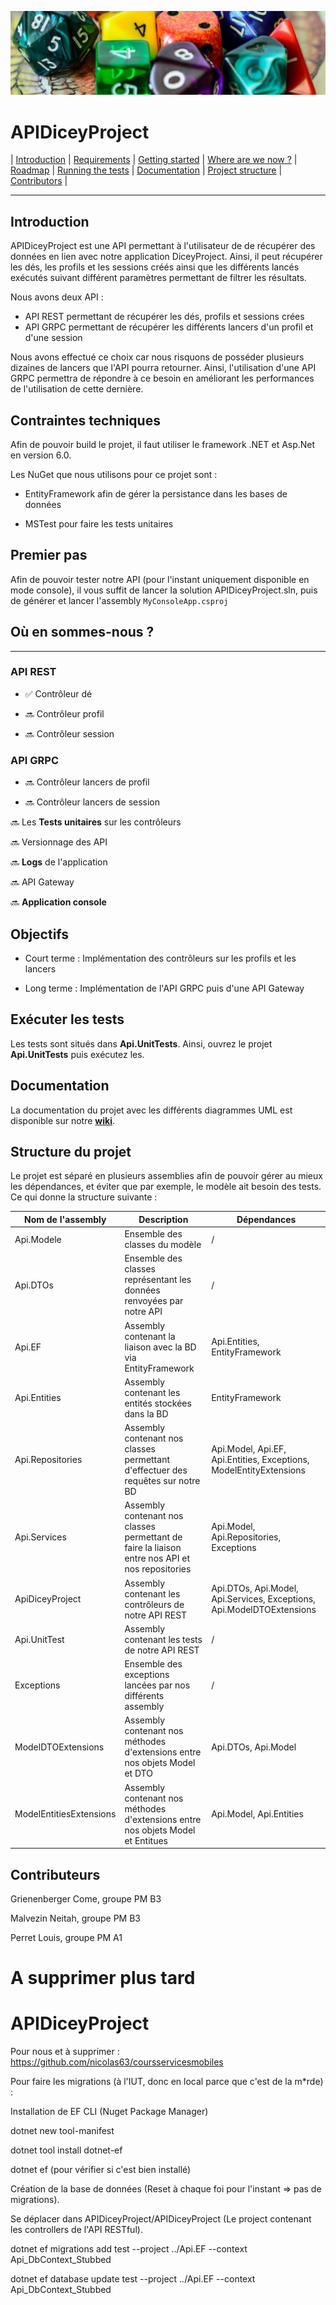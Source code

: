 ![DiceyProject Banner](./images/Banner.jpg)

# APIDiceyProject

| [Introduction](#introduction) | [Requirements](#requirements) | [Getting started](#getting-started) | [Where are we now ?](#where-are-we-now) | [Roadmap](#roadmap) | [Running the tests](#running-the-tests) | [Documentation](#documentation) | [Project structure](#project-structure) | [Contributors](#contributors) | 

---

## Introduction

APIDiceyProject est une API permettant à l'utilisateur de de récupérer des données en lien avec notre application DiceyProject. Ainsi, il peut récupérer les dés, les profils et les sessions créés ainsi que les différents lancés exécutés suivant différent paramètres permettant de filtrer les résultats.

Nous avons deux API :

- API REST permettant de récupérer les dés, profils et sessions crées
- API GRPC permettant de récupérer les différents lancers d'un profil et d'une session

Nous avons effectué ce choix car nous risquons de posséder plusieurs dizaines de lancers que l'API pourra retourner. Ainsi, l'utilisation d'une API GRPC permettra de répondre à ce besoin en améliorant les performances de l'utilisation de cette dernière.


## Contraintes techniques

Afin de pouvoir build le projet, il faut utiliser le framework .NET et Asp.Net en version 6.0.

Les NuGet que nous utilisons pour ce projet sont :

* EntityFramework afin de gérer la persistance dans les bases de données

* MSTest pour faire les tests unitaires



## Premier pas

Afin de pouvoir tester notre API (pour l'instant uniquement disponible en mode console), il vous suffit de lancer la solution APIDiceyProject.sln, puis de générer et lancer l'assembly `MyConsoleApp.csproj`



## Où en sommes-nous ?
---

### API REST

- ✅ Contrôleur dé

- 🔜 Contrôleur profil

- 🔜 Contrôleur session

### API GRPC

- 🔜 Contrôleur lancers de profil

- 🔜 Contrôleur lancers de session


🔜 Les **Tests unitaires** sur les contrôleurs

🔜 Versionnage des API

🔜 **Logs** de l'application

🔜 API Gateway

🔜 **Application console**

## Objectifs

* Court terme : Implémentation des contrôleurs sur les profils et les lancers

* Long terme : Implémentation de l'API GRPC puis d'une API Gateway

## Exécuter les tests

Les tests sont situés dans **Api.UnitTests**. Ainsi, ouvrez le projet **Api.UnitTests** puis exécutez les. 

## Documentation

La documentation du projet avec les différents diagrammes UML est disponible sur notre **[wiki](https://codefirst.iut.uca.fr/git/louis.perret/APIDiceyProject/wiki)**.


## Structure du projet

Le projet est séparé en plusieurs assemblies afin de pouvoir gérer au mieux les dépendances, et éviter que par exemple, le modèle ait besoin des tests. Ce qui donne la structure suivante :


| Nom de l'assembly | Description | Dépendances |
| -------- | -------- | -------- |
| Api.Modele | Ensemble des classes du modèle | / |
| Api.DTOs | Ensemble des classes représentant les données renvoyées par notre API | / |
| Api.EF | Assembly contenant la liaison avec la BD via EntityFramework | Api.Entities, EntityFramework |
| Api.Entities | Assembly contenant les entités stockées dans la BD | EntityFramework |
| Api.Repositories | Assembly contenant nos classes permettant d'effectuer des requêtes sur notre BD | Api.Model, Api.EF, Api.Entities, Exceptions, ModelEntityExtensions |
| Api.Services | Assembly contenant nos classes permettant de faire la liaison entre nos API et nos repositories | Api.Model, Api.Repositories, Exceptions |
| ApiDiceyProject | Assembly contenant les contrôleurs de notre API REST | Api.DTOs, Api.Model, Api.Services, Exceptions, Api.ModelDTOExtensions |
| Api.UnitTest | Assembly contenant les tests de notre API REST | / |
| Exceptions | Ensemble des exceptions lancées par nos différents assembly | / |
| ModelDTOExtensions | Assembly contenant nos méthodes d'extensions entre nos objets Model et DTO | Api.DTOs, Api.Model |
| ModelEntitiesExtensions | Assembly contenant nos méthodes d'extensions entre nos objets Model et Entitues | Api.Model, Api.Entities |

## Contributeurs

Grienenberger Come, groupe PM B3

Malvezin Neitah, groupe PM B3

Perret Louis, groupe PM A1

# A supprimer plus tard

# APIDiceyProject

Pour nous et à supprimer : 
https://github.com/nicolas63/coursservicesmobiles

Pour faire les migrations (à l'IUT, donc en local parce que c'est de la m*rde) :

Installation de EF CLI (Nuget Package Manager)

dotnet new tool-manifest 

dotnet tool install dotnet-ef

dotnet ef (pour vérifier si c'est bien installé)

Création de la base de données (Reset à chaque foi pour l'instant => pas de migrations).

Se déplacer dans APIDiceyProject/APIDiceyProject (Le project contenant les controllers de l'API RESTful).

dotnet ef migrations add test --project ../Api.EF --context Api_DbContext_Stubbed

dotnet ef database update test --project ../Api.EF --context Api_DbContext_Stubbed

